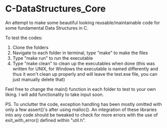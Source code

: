 # C-DataStructures_Core
An attempt to make some beautiful looking reusable/maintainable code for some fundamental Data Structures
in C. 

To test the codes: 
1. Clone the folders 
2. Navigate to each folder in terminal, type "make" to make the files 
3. Type "make run" to run the executable 
4. Type "make clean" to clean up the executables when done (this was written for UNIX, for Windows the 
   executable is named differently and thus it won't clean up properly and will leave the test.exe file, 
   you can just manually delete that)

Feel free to change the main() function in each folder to test to your own liking.
I will add functionality to take input soon.

PS. To unclutter the code, exception handling has been mostly omitted with only a few assert()'s after 
using malloc(). An integration of these libraries into any code should be tweaked to check for more 
errors with the use of exit_with_error() defined within "util.h".
